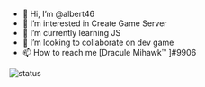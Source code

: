 - 👋 Hi, I’m @albert46
- 👀 I’m interested in Create Game Server
- 🌱 I’m currently learning JS
- 💞️ I’m looking to collaborate on dev game
- 📫 How to reach me [Dracule Mihawk™ ]#9906

<!---
albert46/albert46 is a ✨ special ✨ repository because its `README.md` (this file) appears on your GitHub profile.
You can click the Preview link to take a look at your changes.
--->

![status](https://api.statusbadges.me/badge/status/209336314615693312?simple=true)
